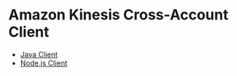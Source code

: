 # Amazon Kinesis Cross-Account Client
* [Java Client](../../tree/java)
* [Node.js Client](../../tree/nodejs)
